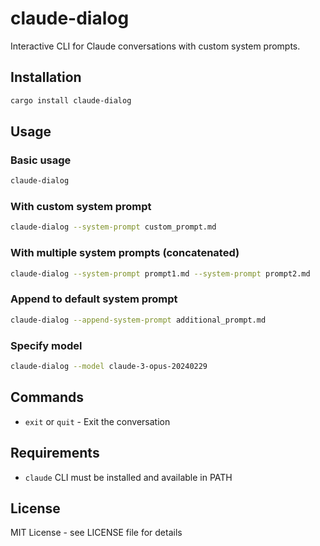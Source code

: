 # claude-dialog

Interactive CLI for Claude conversations with custom system prompts.

## Installation

```bash
cargo install claude-dialog
```

## Usage

### Basic usage

```bash
claude-dialog
```

### With custom system prompt

```bash
claude-dialog --system-prompt custom_prompt.md
```

### With multiple system prompts (concatenated)

```bash
claude-dialog --system-prompt prompt1.md --system-prompt prompt2.md
```

### Append to default system prompt

```bash
claude-dialog --append-system-prompt additional_prompt.md
```

### Specify model

```bash
claude-dialog --model claude-3-opus-20240229
```

## Commands

- `exit` or `quit` - Exit the conversation

## Requirements

- `claude` CLI must be installed and available in PATH

## License

MIT License - see LICENSE file for details
